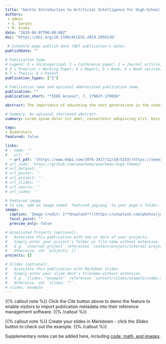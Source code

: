 ```yaml
---
title: "Gentle Introduction to Artificial Intelligence for High-School Students Using Scratch"
authors:
 - admin
 - G. Garate
 - M. Graña
date: "2019-04-07T00:00:00Z"
doi: "https://doi.org/10.1109/ACCESS.2019.2956136"

 # Schedule page publish date (NOT publication's date).
publishDate: ""

# Publication type.
# Legend: 0 = Uncategorized; 1 = Conference paper; 2 = Journal article;
# 3 = Preprint / Working Paper; 4 = Report; 5 = Book; 6 = Book section;
# 7 = Thesis; 8 = Patent
publication_types: ["2"]

# Publication name and optional abbreviated publication name.
publication: ""
publication_short: "*IEEE Access*, 7, 179027-179036"

abstract: The importance of educating the next generations in the understanding of the fundamentals of the upcoming scientific and technological innovations that will force a broad social and economical paradigm change can not be overstressed. One such breakthrough technologies is Artificial Intelligence (AI), specifically machine learning algorithms. Nowadays, the public has little understanding of the workings and implications of AI techniques that are already entering their lives in many ways. We aim to achieve widespread public understanding of these issues in an experiential learning framework. Following a design based research approach, we propose to implement program coding scaffoldings to teach and experiment some basic mechanisms of AI systems. Such experiments would be shedding new light into AI potentials and limitations. In this paper we focus on innovative ways to introduce high school students to the fundamentals and operation of two of the most popular AI algorithms. We describe the elements of a workshop where we provide an academic use-create-modify scaffolding where students work on the Scratch partial coding of the algorithms so they can explore the behavior of the algorithm, gaining understanding of the underlying computational thinking of AI processes. The extent of the impact on the students of this experience is measured through questionnaires filled before and after participation in the workshop. Preliminary experiments offer encouraging results, showing that the workshop has differential impact on the way students understand AI.

# Summary. An optional shortened abstract.
summary: Lorem ipsum dolor sit amet, consectetur adipiscing elit. Duis posuere tellus ac convallis placerat. Proin tincidunt magna sed ex sollicitudin condimentum.

tags:
- Quadrotors
featured: false

links:
# - name: ""
#   url: ""
  - url_pdf: '[https://www.mdpi.com/2076-3417/12/10/5253](https://ieeexplore.ieee.org/document/8915693)'
# url_code: 'https://github.com/wowchemy/wowchemy-hugo-themes'
# url_dataset: ''
# url_poster: ''
# url_project: ''
# url_slides: ''
# url_source: ''
# url_video: ''

# Featured image
# To use, add an image named `featured.jpg/png` to your page's folder. 
image:
  caption: 'Image credit: [**Unsplash**](https://unsplash.com/photos/jdD8gXaTZsc)'
  focal_point: ""
  preview_only: false

# Associated Projects (optional).
#   Associate this publication with one or more of your projects.
#   Simply enter your project's folder or file name without extension.
#   E.g. `internal-project` references `content/project/internal-project/index.md`.
#   Otherwise, set `projects: []`.
projects: []

# Slides (optional).
#   Associate this publication with Markdown slides.
#   Simply enter your slide deck's filename without extension.
#   E.g. `slides: "example"` references `content/slides/example/index.md`.
#   Otherwise, set `slides: ""`.
# slides: example
---
```




{{% callout note %}}
Click the *Cite* button above to demo the feature to enable visitors to import publication metadata into their reference management software.
{{% /callout %}}

{{% callout note %}}
Create your slides in Markdown - click the *Slides* button to check out the example.
{{% /callout %}}

Supplementary notes can be added here, including [code, math, and images](https://wowchemy.com/docs/writing-markdown-latex/).
